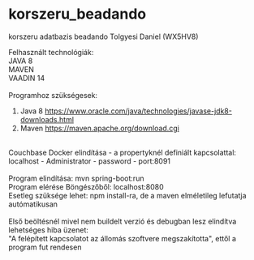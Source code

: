 # korszeru_beadando
korszeru adatbazis beadando Tolgyesi Daniel (WX5HV8)<br>

Felhasznált technológiák:<br>
  JAVA 8<br>
  MAVEN<br>
  VAADIN 14<br>
<br>
Programhoz szükségesek:<br>
1. Java 8 https://www.oracle.com/java/technologies/javase-jdk8-downloads.html<br>
2. Maven https://maven.apache.org/download.cgi<br>
<br>
Couchbase Docker elindítása - a propertyknél definiált kapcsolattal: localhost - Administrator - password - port:8091<br>
<br>
Program elindítása: mvn spring-boot:run<br>
Program elérése Böngészőből: localhost:8080<br>
Esetleg szüksége lehet: npm install-ra, de a maven elméletileg lefutatja autómatikusan
<br>
<br>
Első beöltésnél mivel nem buildelt verzió és debugban lesz elindítva lehetséges hiba üzenet:<br>
"A felépített kapcsolatot az állomás szoftvere megszakította", ettől a program fut rendesen<br>
